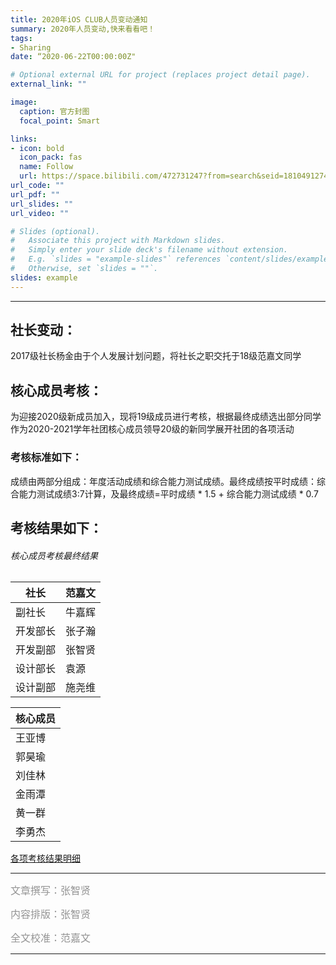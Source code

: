 ```yaml
---
title: 2020年iOS CLUB人员变动通知
summary: 2020年人员变动,快来看看吧！
tags:
- Sharing
date: “2020-06-22T00:00:00Z"

# Optional external URL for project (replaces project detail page).
external_link: ""

image:
  caption: 官方封图
  focal_point: Smart

links:
- icon: bold
  icon_pack: fas
  name: Follow
  url: https://space.bilibili.com/472731247?from=search&seid=18104912749018562379
url_code: ""
url_pdf: ""
url_slides: ""
url_video: ""

# Slides (optional).
#   Associate this project with Markdown slides.
#   Simply enter your slide deck's filename without extension.
#   E.g. `slides = "example-slides"` references `content/slides/example-slides.md`.
#   Otherwise, set `slides = ""`.
slides: example
---
```




---

## 社长变动：
2017级社长杨金由于个人发展计划问题，将社长之职交托于18级范嘉文同学

## 核心成员考核：
为迎接2020级新成员加入，现将19级成员进行考核，根据最终成绩选出部分同学作为2020-2021学年社团核心成员领导20级的新同学展开社团的各项活动
### 考核标准如下：
成绩由两部分组成：年度活动成绩和综合能力测试成绩。最终成绩按平时成绩：综合能力测试成绩3:7计算，及最终成绩=平时成绩 * 1.5 + 综合能力测试成绩 * 0.7

## 考核结果如下：

###### 核心成员考核最终结果

| 社长     | 范嘉文 |
| -------- | ------ |
| 副社长   | 牛嘉辉 |
| 开发部长 | 张子瀚 |
| 开发副部 | 张智贤 |
| 设计部长 | 袁源   |
| 设计副部 | 施尧维 |



| 核心成员 |
| -------- |
| 王亚博 |
| 郭昊瑜 |
| 刘佳林 |
| 金雨潭 |
| 黄一群 |
| 李勇杰 |

[各项考核结果明细](https://docs.qq.com/sheet/DUUFxd0xRQWRmbm5B?tab=bb08j2)



---
<span style="color:#949494;font-size:16px">文章撰写：张智贤</span>

<span style="color:#949494;font-size:16px">内容排版：张智贤</span>

<span style="color:#949494;font-size:16px">全文校准：范嘉文</span>

---


